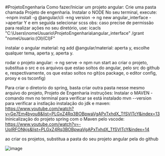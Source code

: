 #ProjetoEngenharia
Como fazer/Iniciar um projeto angular:
Crie uma pasta chamada Projeto de engenharia.
Instalar o NODE
No seu terminal, execute:
->npm install -g @angular/cli
->ng version
-> ng new angular_interface
->apertar Y e em seguida selecionar scss
obs: caso precise de permissão para realizar ações no seu diretório, use:
        icacls "C:\Users\nomeUsuario\ProjetoEngenharia\angular_interface" /grant "nomeUsuario:(OI)(CI)F"

instalar o angular material:
ng add @angular/material: aperta y, escolhe qualquer tema, aperta y, aperta y.

rodar o projeto angular: 
-> ng serve
-> npm run start
ao criar o projeto, substitua o src e os arquivos que estao soltos do angular, pelo src do github e, respectivamente, os que estao soltos no git(os package, o editor config, proxy e os tsconfig)


Para criar o diretorio do spring, basta criar outra pasta nesse mesmo arquivo do projeto, Projeto de Engenharia
instruções:
Instalar o MAVEN - comando mvn no terminal para verificar se está instalado
mvn --version para verificar a instlação
instalação do jdk e maven: https://www.youtube.com/watch?v=Ge7Em4byou8&list=PLGxZ4Rq3BOBpwaVgAPxTxhdX_TfSVlTcY&index=13
Ininicalização do projeto spring com o Maven pelo vscode: https://www.youtube.com/watch?v=-UpIRFONkjs&list=PLGxZ4Rq3BOBpwaVgAPxTxhdX_TfSVlTcY&index=14
	

ao criar os projetos, substitua a pasta do seu projeto angular pela do github

![image](https://github.com/pedrogones/TestandoRepositorio/assets/70417307/b57a0aca-00b6-48e8-98b8-36ec72bb53dc)
